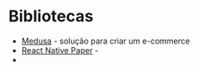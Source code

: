 # Bibliotecas

- [Medusa](https://medusajs.com/) - solução para criar um e-commerce
- [React Native Paper](https://reactnativepaper.com/) - 
- 
<!--stackedit_data:
eyJoaXN0b3J5IjpbLTQyNjYwODIyNl19
-->